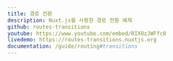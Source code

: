 ```yaml
---
title: 경로 전환
description: Nuxt.js를 사용한 경로 전환 예제
github: routes-transitions
youtube: https://www.youtube.com/embed/RIXOzJWFfc8
livedemo: https://routes-transitions.nuxtjs.org
documentation: /guide/routing#transitions
---
```

